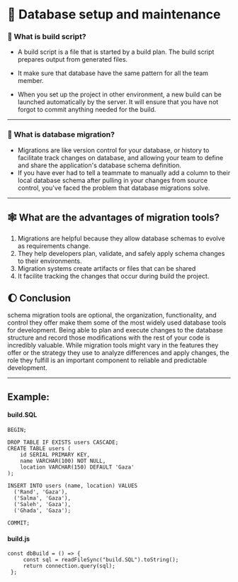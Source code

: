 
# :rocket: Database setup and maintenance

### :book: What is build script?

- A build script is a file that is started by a build plan. The build script prepares output from generated files.

- It make sure that database have  the same pattern for all the team member.

- When you set up the project in other environment, a new build can be launched automatically by the server. It will ensure that you have not forgot to commit anything needed for the build.


---
### :book: What is database migration?
- Migrations are like version control for your database, or history to facilitate track changes on database, and  allowing your team to define and share the application's database schema definition. 
-  If you have ever had to tell a teammate to manually add a column to their local database schema after pulling in your changes from source control, you've faced the problem that database migrations solve.

---
## :spider_web: What are the advantages of migration tools?
1. Migrations are helpful because they allow database schemas to evolve as requirements change. 
2. They help developers plan, validate, and safely apply schema changes to their environments. 
3. Migration systems create artifacts or files that can be shared
4. It facilite tracking the changes that occur during build the project.

## :moon: Conclusion

schema migration tools are optional, the organization, functionality, and control they offer make them some of the most widely used database tools for development. Being able to plan and execute changes to the database structure and record those modifications with the rest of your code is incredibly valuable. While migration tools might vary in the features they offer or the strategy they use to analyze differences and apply changes, the role they fulfill is an important component to reliable and predictable development.

---
## Example:

#### build.SQL
```javascript=
BEGIN;

DROP TABLE IF EXISTS users CASCADE;
CREATE TABLE users (
    id SERIAL PRIMARY KEY,
    name VARCHAR(100) NOT NULL,
    location VARCHAR(150) DEFAULT 'Gaza'
);

INSERT INTO users (name, location) VALUES 
  ('Rand', 'Gaza'),
  ('Salma', 'Gaza'),
  ('Saleh', 'Gaza'),
  ('Ghada', 'Gaza');

COMMIT;
```

#### build.js
``` javascript=
const dbBuild = () => {
     const sql = readFileSync("build.SQL").toString();
     return connection.query(sql);
 };
```